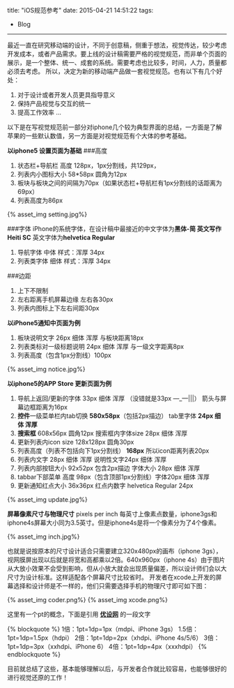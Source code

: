 title: "iOS规范参考"
date: 2015-04-21 14:51:22
tags:
- Blog

---
最近一直在研究移动端的设计，不同于创意稿，侧重于想法，视觉传达，较少考虑开发成本，或者产品需求。要上线的设计稿需要严格的视觉规范，而非单个页面的展示，是一个整体、统一、成套的系统。需要考虑也比较多，时间，人力，质量都必须去考虑。
所以，决定为新的移动端产品做一套视觉规范。也有以下有几个好处：

1. 对于设计或者开发人员更具指导意义
2. 保持产品视觉与交互的统一
3. 提高工作效率
...

以下是在写视觉规范前一部分对iphone几个较为典型界面的总结，一方面是了解苹果的一些默认数值，另一方面是对视觉规范有个大体的参考基础。

**以iphone5 设置页面为基础**
###高度                                              
1. 状态栏+导航栏 高度 128px，1px分割线，共129px，
2. 列表内小图标大小 58*58px  圆角为12px
3. 板块与板块之间的间隔为70px（如果状态栏+导航栏有1px分割线的话距离为69px）
4. 列表高度为86px

{% asset_img setting.jpg%}

###字体
iPhone的系统字体，在设计稿中最接近的中文字体为**黑体-简 英文写作Heiti SC** 英文字体为**helvetica Regular**

1. 导航字体 中体 样式：浑厚 34px
2. 列表类字体 细体 样式：浑厚  34px  

###边距
1. 上下不限制
2. 左右距离手机屏幕边缘 左右各30px
3. 列表内图标上下左右间距30px

**以iPhone5通知中页面为例**

1. 板块说明文字 26px 细体 浑厚  与板块距离18px
2. 列表类标对一级标题说明 24px 细体 浑厚 与一级文字距离8px
3. 列表高度（包含1px分割线）100px

{% asset_img notice.jpg%}

**以iphone5的APP Store 更新页面为例**

1. 导航上返回/更新的字体  33px 细体 浑厚 （没错就是33px  —_—|||）  箭头与屏幕边框距离为16px
2. **控件**一级菜单栏内tab切换 **580x58px**（包括2px描边） tab里字体  **24px 细体 浑厚**
3. **搜索框** 608x56px 圆角12px 搜索框内字体size 28px 细体 浑厚
4. 更新列表内icon size 128x128px 圆角30px
5. 列表高度（列表不包括向下1px分割线） **168px**  所以icon距离列表20px 
6. 列表内文字 28px 细体 浑厚 说明性文字24px 细体 浑厚
7. 列表内部按钮大小 92x52px 包含2px描边 字体大小 28px 细体 浑厚
8. tabbar下部菜单 高度 98px（包含顶部1px分割线）字体20px 细体 浑厚
9. 更新通知红点大小 36x36px 红点内数字 helvetica Regular  24px

{% asset_img update.jpg%}




**屏幕像素尺寸与物理尺寸**
pixels per inch 每英寸上像素点数量，iphone3gs和iphone4s屏幕大小同为3.5英寸。但是iphone4s是将一个像素分为了4个像素。

{% asset_img inch.jpg%}

也就是说按原本的尺寸设计适合只需要建立320x480px的画布（iphone 3gs），视网膜屏出现以后就是将宽和高都乘以2倍。640x960px（iphone 4s）由于图片从大放小效果不会受到影响，但从小放大就会出现质量偏差，所以设计师们会以大尺寸为设计标准。这样适配各个屏幕尺寸比较省时。
开发者在xcode上开发的屏幕选择和设计师是不一样的，他们只需要选择手机的物理尺寸即可如下图：

{% asset_img coder.png%}   {% asset_img xcode.png%}

这里有一个pt的概念，下面是引用 [**优设网**](http://www.uisdc.com/mobile-ui-measurement-guideline) 的一段文字

{% blockquote %}
1倍：1pt=1dp=1px（mdpi、iPhone 3gs）
1.5倍：1pt=1dp=1.5px（hdpi）
2倍：1pt=1dp=2px（xhdpi、iPhone 4s/5/6）
3倍：1pt=1dp=3px（xxhdpi、iPhone 6）
4倍：1pt=1dp=4px（xxxhdpi）
{% endblockquote %}

目前就总结了这些，基本能够理解以后，与开发者合作就比较容易，也能够很好的进行视觉还原的工作！